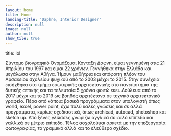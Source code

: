 ```yaml
---
layout: home
title: Home
landing-title: 'Daphne, Interior Designer'
description: null
image: null
author: null
show_tile: true
---
```


title: lol

Σύντομο βιογραφικό 
Ονομάζομαι Κονταξη Δαφνη, είμαι γεννημένη στις 21 Απριλίου του 1997 και είμαι 22 χρόνων.
Γεννήθηκα στην Ελλάδα και μεγάλωσα στην Αθήνα. Ήμουν  μαθήτρια και απόφοιτη πλέον του Αρσακείου
σχολείου ψυχικού από το 2003 μέχρι το 2015. Στην συνέχεια εισήχθηκα στο τμήμα εσωτερικής αρχιτεκτονικής
στο πανεπιστήμιο της δυτικής αττικής και τα τελευταία 5 χρόνια φοιτώ εκει. 
Δούλευα από το 2017 μέχρι και το 2019 ως βοηθός αρχιτέκτονα σε τεχνικό αρχιτεκτονικό γραφείο.
Πέρα από κάποια βασικά  προγράμματα στον υπολογιστή όπως world, excel, power point, έχω πολύ καλές
γνώσεις και σε αλλά προγράμματα, κυρίως σχεδιαστικά, όπως archicad, autocad, photoshop και sketch up.
Από ξένες γλώσσες γνωρίζω αγγλικά σε καλό επίπεδο και γαλλικά σε μέτριο επίπεδο. Τέλος ασχολούμαι
αρκετά με την επεξεργασία φωτογραφίας, το γραμμικό αλλά και το ελεύθερο σχέδιο.
